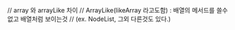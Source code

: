 // array 와 arrayLike 차이 
// ArrayLike(likeArray 라고도함) : 배열의 메서드를 쓸수 없고 배열처럼 보이는것 
// (ex. NodeList, 그외 다른것도 있다.)